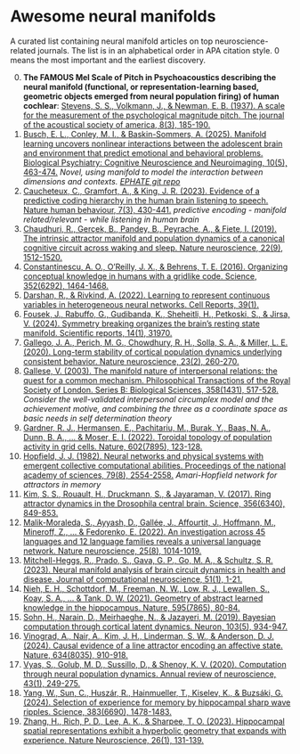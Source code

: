 # Awesome neural manifolds

A curated list containing neural manifold articles on top neuroscience-related journals. The list is in an alphabetical order in APA citation style. 0 means the most important and the earliest discovery.

0. **The FAMOUS Mel Scale of Pitch in Psychoacoustics describing the neural manifold (functional, or representation-learning based, geometric objects emerged from neural population firing) of human cochlear**: [Stevens, S. S., Volkmann, J., & Newman, E. B. (1937). A scale for the measurement of the psychological magnitude pitch. The journal of the acoustical society of america, 8(3), 185-190.](https://pubs.aip.org/asa/jasa/article-abstract/8/3/185/673917/A-Scale-for-the-Measurement-of-the-Psychological) 
1. [Busch, E. L., Conley, M. I., & Baskin-Sommers, A. (2025). Manifold learning uncovers nonlinear interactions between the adolescent brain and environment that predict emotional and behavioral problems. Biological Psychiatry: Cognitive Neuroscience and Neuroimaging, 10(5), 463-474.](https://www.sciencedirect.com/science/article/abs/pii/S2451902224001733) <i>Novel, using manifold to model the interaction between dimensions and contexts. [EPHATE git repo](https://github.com/ericabusch/EPHATE)</i>
2. [Caucheteux, C., Gramfort, A., & King, J. R. (2023). Evidence of a predictive coding hierarchy in the human brain listening to speech. Nature human behaviour, 7(3), 430-441.](https://www.nature.com/articles/s41562-022-01516-2) <i>predictive encoding - manifold related/relevant - while listening in human brain</i>
3. [Chaudhuri, R., Gerçek, B., Pandey, B., Peyrache, A., & Fiete, I. (2019). The intrinsic attractor manifold and population dynamics of a canonical cognitive circuit across waking and sleep. Nature neuroscience, 22(9), 1512-1520.](https://www.nature.com/articles/s41593-019-0460-x)
4. [Constantinescu, A. O., O’Reilly, J. X., & Behrens, T. E. (2016). Organizing conceptual knowledge in humans with a gridlike code. Science, 352(6292), 1464-1468.
](https://www.science.org/doi/10.1126/science.aaf0941)
5. [Darshan, R., & Rivkind, A. (2022). Learning to represent continuous variables in heterogeneous neural networks. Cell Reports, 39(1).](https://www.cell.com/cell-reports/fulltext/S2211-1247(22)00360-6)
6. [Fousek, J., Rabuffo, G., Gudibanda, K., Sheheitli, H., Petkoski, S., & Jirsa, V. (2024). Symmetry breaking organizes the brain’s resting state manifold. Scientific reports, 14(1), 31970.](https://www.nature.com/articles/s41598-024-83542-w)
7. [Gallego, J. A., Perich, M. G., Chowdhury, R. H., Solla, S. A., & Miller, L. E. (2020). Long-term stability of cortical population dynamics underlying consistent behavior. Nature neuroscience, 23(2), 260-270.](https://www.nature.com/articles/s41593-019-0555-4)
8. [Gallese, V. (2003). The manifold nature of interpersonal relations: the quest for a common mechanism. Philosophical Transactions of the Royal Society of London. Series B: Biological Sciences, 358(1431), 517-528.](https://royalsocietypublishing.org/doi/abs/10.1098/rstb.2002.1234) <i>Consider the well-validated interpersonal circumplex model and the achievement motive, and combining the three as a coordinate space as basic needs in self determination theory</i>
9. [Gardner, R. J., Hermansen, E., Pachitariu, M., Burak, Y., Baas, N. A., Dunn, B. A., ... & Moser, E. I. (2022). Toroidal topology of population activity in grid cells. Nature, 602(7895), 123-128.](https://www.nature.com/articles/s41586-021-04268-7)
10. [Hopfield, J. J. (1982). Neural networks and physical systems with emergent collective computational abilities. Proceedings of the national academy of sciences, 79(8), 2554-2558.](https://www.pnas.org/doi/abs/10.1073/pnas.79.8.2554) <i>Amari-Hopfield network for attractors in memory</i>
11. [Kim, S. S., Rouault, H., Druckmann, S., & Jayaraman, V. (2017). Ring attractor dynamics in the Drosophila central brain. Science, 356(6340), 849-853.](https://www.science.org/doi/10.1126/science.aal4835)
12. [Malik-Moraleda, S., Ayyash, D., Gallée, J., Affourtit, J., Hoffmann, M., Mineroff, Z., ... & Fedorenko, E. (2022). An investigation across 45 languages and 12 language families reveals a universal language network. Nature neuroscience, 25(8), 1014-1019.](https://www.nature.com/articles/s41593-022-01114-5)
13. [Mitchell-Heggs, R., Prado, S., Gava, G. P., Go, M. A., & Schultz, S. R. (2023). Neural manifold analysis of brain circuit dynamics in health and disease. Journal of computational neuroscience, 51(1), 1-21.](https://link.springer.com/article/10.1007/s10827-022-00839-3)
14. [Nieh, E. H., Schottdorf, M., Freeman, N. W., Low, R. J., Lewallen, S., Koay, S. A., ... & Tank, D. W. (2021). Geometry of abstract learned knowledge in the hippocampus. Nature, 595(7865), 80-84.](https://www.nature.com/articles/s41586-021-03652-7)
15. [Sohn, H., Narain, D., Meirhaeghe, N., & Jazayeri, M. (2019). Bayesian computation through cortical latent dynamics. Neuron, 103(5), 934-947.](https://www.cell.com/neuron/fulltext/S0896-6273(19)30562-8)
16. [Vinograd, A., Nair, A., Kim, J. H., Linderman, S. W., & Anderson, D. J. (2024). Causal evidence of a line attractor encoding an affective state. Nature, 634(8035), 910-918.](https://www.nature.com/articles/s41586-024-07915-x)
17. [Vyas, S., Golub, M. D., Sussillo, D., & Shenoy, K. V. (2020). Computation through neural population dynamics. Annual review of neuroscience, 43(1), 249-275.](https://www.annualreviews.org/content/journals/10.1146/annurev-neuro-092619-094115)
18. [Yang, W., Sun, C., Huszár, R., Hainmueller, T., Kiselev, K., & Buzsáki, G. (2024). Selection of experience for memory by hippocampal sharp wave ripples. Science, 383(6690), 1478-1483.](https://www.science.org/doi/10.1126/science.adk8261)
19. [Zhang, H., Rich, P. D., Lee, A. K., & Sharpee, T. O. (2023). Hippocampal spatial representations exhibit a hyperbolic geometry that expands with experience. Nature Neuroscience, 26(1), 131-139.](https://www.nature.com/articles/s41593-019-0460-x)
